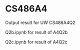 # CS486A4
Output result for UW CS486A4Q2

Q2b.ipynb for result of A4Q2b

Q2c.ipynb for result of A4Q2c
